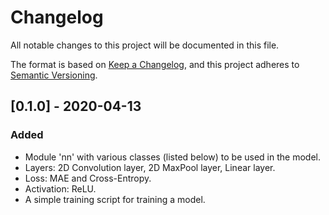 # Changelog
All notable changes to this project will be documented in this file.

The format is based on [Keep a Changelog](https://keepachangelog.com/en/1.0.0/),
and this project adheres to [Semantic Versioning](https://semver.org/spec/v2.0.0.html).

## [0.1.0] - 2020-04-13
### Added
- Module 'nn' with various classes (listed below) to be used in the model.
- Layers: 2D Convolution layer, 2D MaxPool layer, Linear layer.
- Loss: MAE and Cross-Entropy.
- Activation: ReLU.
- A simple training script for training a model.
